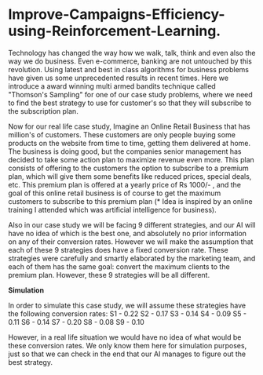 # Improve-Campaigns-Efficiency-using-Reinforcement-Learning.
Technology has changed the way how we walk, talk, think and even also the way we do business. Even e-commerce, banking are not untouched by this revolution. Using latest and best in class algorithms for business problems have given us some unprecedented results in recent times. Here we introduce a award winning multi armed bandits technique called "Thomson's Sampling" for one of our case study problems, where we need to find the best strategy to use for customer's so that they will subscribe to the subscription plan.

Now for our real life case study, Imagine an Online Retail Business that has million's of customers. These customers are only people buying
some products on the website from time to time, getting them delivered at home. The business is doing good, but the companies senior management has decided to take some action plan to maximize revenue even more. This plan consists of offering to the customers the option to subscribe to a premium plan, which will give them some benefits like reduced prices, special deals, etc. This premium plan is offered at a yearly price of Rs 1000/- , and the goal of this online retail business is of course to get the maximum customers to subscribe to this premium plan (* Idea is inspired by an online training I attended which was artificial intelligence for business).

Also in our case study we will be facing 9 different strategies, and our AI will have no idea of which is the best one, and absolutely no prior information on any of their conversion rates. However we will make the assumption that each of these 9 strategies does have a fixed conversion rate. These strategies were carefully and smartly elaborated by the marketing team, and each of them has the same goal: convert the maximum clients to the premium plan. However, these 9 strategies will be all different.

**Simulation**

In order to simulate this case study, we will assume these strategies have the following conversion rates:
S1 - 0.22 
S2 - 0.17 
S3 - 0.14 
S4 - 0.09 
S5 - 0.11 
S6 - 0.14 
S7 - 0.20 
S8 - 0.08 
S9 - 0.10

However, in a real life situation we would have no idea of what would be these conversion rates. We only know them here for simulation purposes, just so that we can check in the end that our AI manages to figure out the best strategy.

